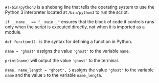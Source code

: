 `#!/bin/python3` is a shebang line that tells the operating system to use the Python 3 interpreter located at `/bin/python3` to run the script.

`if __name__ == "__main__"` ensures that the block of code it controls runs only when the script is executed directly, not when it is imported as a module.

`def function():` is the syntax for defining a function in Python.

`name = 'ghost'` assigns the value `'ghost'` to the variable `name`.

`print(name)` will output the value `'ghost'` to the terminal.

`name, name_length = "ghost", 5` assigns the value `'ghost'` to the variable `name` and the value `5` to the variable `name_length`.



